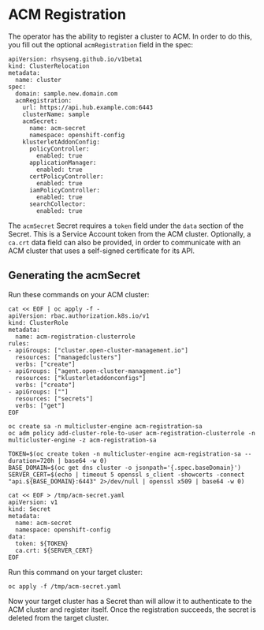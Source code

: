 # ACM Registration

The operator has the ability to register a cluster to ACM. In order to do this, you fill out the optional `acmRegistration` field in the spec:
```
apiVersion: rhsyseng.github.io/v1beta1
kind: ClusterRelocation
metadata:
  name: cluster
spec:
  domain: sample.new.domain.com
  acmRegistration:
    url: https://api.hub.example.com:6443
    clusterName: sample
    acmSecret:
      name: acm-secret
      namespace: openshift-config
    klusterletAddonConfig:
      policyController:
        enabled: true
      applicationManager:
        enabled: true
      certPolicyController:
        enabled: true
      iamPolicyController:
        enabled: true
      searchCollector:
        enabled: true
```

The `acmSecret` Secret requires a `token` field under the `data` section of the Secret. This is a Service Account token from the ACM cluster. Optionally, a `ca.crt` data field can also be provided, in order to communicate with an ACM cluster that uses a self-signed certificate for its API.

## Generating the acmSecret

Run these commands on your ACM cluster:
```
cat << EOF | oc apply -f -
apiVersion: rbac.authorization.k8s.io/v1
kind: ClusterRole
metadata:
  name: acm-registration-clusterrole
rules:
- apiGroups: ["cluster.open-cluster-management.io"]
  resources: ["managedclusters"]
  verbs: ["create"]
- apiGroups: ["agent.open-cluster-management.io"]
  resources: ["klusterletaddonconfigs"]
  verbs: ["create"]
- apiGroups: [""]
  resources: ["secrets"]
  verbs: ["get"]
EOF

oc create sa -n multicluster-engine acm-registration-sa
oc adm policy add-cluster-role-to-user acm-registration-clusterrole -n multicluster-engine -z acm-registration-sa

TOKEN=$(oc create token -n multicluster-engine acm-registration-sa --duration=720h | base64 -w 0)
BASE_DOMAIN=$(oc get dns cluster -o jsonpath='{.spec.baseDomain}')
SERVER_CERT=$(echo | timeout 5 openssl s_client -showcerts -connect "api.${BASE_DOMAIN}:6443" 2>/dev/null | openssl x509 | base64 -w 0)

cat << EOF > /tmp/acm-secret.yaml
apiVersion: v1
kind: Secret
metadata:
  name: acm-secret
  namespace: openshift-config
data:
  token: ${TOKEN}
  ca.crt: ${SERVER_CERT}
EOF
```

Run this command on your target cluster:
```
oc apply -f /tmp/acm-secret.yaml
```

Now your target cluster has a Secret than will allow it to authenticate to the ACM cluster and register itself. Once the registration succeeds, the secret is deleted from the target cluster.
